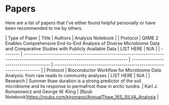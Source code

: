 # Papers

Here are a list of papers that I've either found helpful personally or have been recommended to me by others.

| Type of Paper | Title | Authors | Analysis Notebook |
| Protocol | QIIME 2 Enables Comprehensive End-to-End Analysis of Diverse Microbiome Data and Comparative Studies with Publicly Available Data | LIST HERE                              | N/A                                                                     |
| -------- | --------------------------------------------------------------------------------------------------------------------------------- | -------------------------------------- | ----------------------------------------------------------------------- |
| Protocol | Bioconductor Workflow for Microbiome Data Analysis: from raw reads to community analyses                                          | LIST HERE                              | N/A                                                                     |
| Research | Summer thaw duration is a strong predictor of the soil microbiome and its response to permafrost thaw in arctic tundra.           | Karl J. Romanowicz and George W. Kling | [Rpub Notebook]https://rpubs.com/kjromano/AnnualThaw_16S_SILVA_Analysis |
